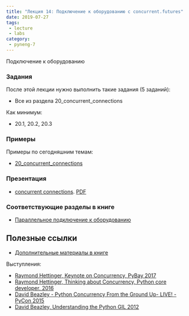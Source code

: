 ```yaml
---
title: "Лекция 14: Подключение к оборудованию с concurrent.futures"
date: 2019-07-27
tags:
 - lecture
 - labs
category:
 - pyneng-7
---
```


Подключение к оборудованию

### Задания

После этой лекции нужно выполнить такие задания (5 заданий):

* Все из раздела 20_concurrent_connections 

Как минимум:

* 20.1, 20.2, 20.3


### Примеры

Примеры по сегодняшним темам:

* [20_concurrent_connections](https://github.com/pyneng/pyneng-online-may-aug-2019/tree/master/examples/20_concurrent_connections)

### Презентация

* [concurrent connections](https://gitpitch.com/natenka/pyneng-slides/py3-concurrent-connections#/). [PDF](https://github.com/pyneng/pyneng-online-jan-apr-2018/raw/master/presentations/20_concurrent_connections.pdf)


### Соответствующие разделы в книге

* [Параллельное подключение к оборудованию](https://pyneng.readthedocs.io/ru/latest/book/20_concurrent_connections/index.html)


## Полезные ссылки

* [Дополнительные материалы в книге](https://pyneng.readthedocs.io/ru/latest/book/20_concurrent_connections/further_reading.html)

Выступления:

* [Raymond Hettinger, Keynote on Concurrency, PyBay 2017](https://www.youtube.com/watch?v=9zinZmE3Ogk)
* [Raymond Hettinger, Thinking about Concurrency, Python core developer, 2016](https://www.youtube.com/watch?v=Bv25Dwe84g0)
* [David Beazley - Python Concurrency From the Ground Up- LIVE! - PyCon 2015](https://www.youtube.com/watch?v=MCs5OvhV9S4)
* [David Beazley, Understanding the Python GIL 2012](https://www.youtube.com/watch?v=Obt-vMVdM8s)

